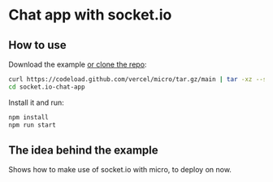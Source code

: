 # Chat app with socket.io

## How to use

Download the example [or clone the repo](https://github.com/vercel/micro):

```bash
curl https://codeload.github.com/vercel/micro/tar.gz/main | tar -xz --strip=2 micro-main/examples/socket.io-chat-app
cd socket.io-chat-app
```

Install it and run:

```bash
npm install
npm run start
```

## The idea behind the example

Shows how to make use of socket.io with micro, to deploy on now.
